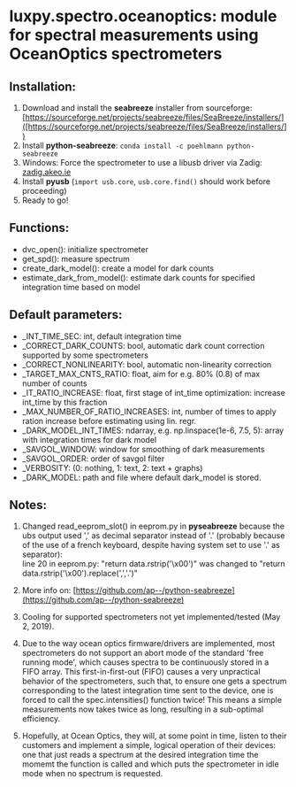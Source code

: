 # luxpy.spectro.oceanoptics: module for spectral measurements using OceanOptics spectrometers 


## Installation:

 1. Download and install the **seabreeze** installer from sourceforge:[https://sourceforge.net/projects/seabreeze/files/SeaBreeze/installers/]([https://sourceforge.net/projects/seabreeze/files/SeaBreeze/installers/])
 2. Install **python-seabreeze**: ``conda install -c poehlmann python-seabreeze``
 3. Windows: Force the spectrometer to use a libusb driver via Zadig: [zadig.akeo.ie](http://zadig.akeo.ie/)
 4. Install **pyusb** (``import usb.core``, ``usb.core.find()`` should work before proceeding)
 5. Ready to go!
    
## Functions:
 * dvc_open(): initialize spectrometer
 * get_spd(): measure spectrum
 * create_dark_model(): create a model for dark counts
 * estimate_dark_from_model(): estimate dark counts for specified integration time based on model
 
## Default parameters:
 * _INT_TIME_SEC: int, default integration time
 * _CORRECT_DARK_COUNTS: bool, automatic dark count correction supported by some spectrometers
 * _CORRECT_NONLINEARITY: bool, automatic non-linearity correction
 * _TARGET_MAX_CNTS_RATIO: float, aim for e.g. 80% (0.8) of max number of counts
 * _IT_RATIO_INCREASE: float, first stage of int_time optimization: increase int_time by this fraction
 * _MAX_NUMBER_OF_RATIO_INCREASES: int, number of times to apply ration increase before estimating using lin. regr.
 * _DARK_MODEL_INT_TIMES: ndarray, e.g. np.linspace(1e-6, 7.5, 5): array with integration times for dark model
 * _SAVGOL_WINDOW: window for smoothing of dark measurements
 * _SAVGOL_ORDER: order of savgol filter
 * _VERBOSITY: (0: nothing, 1: text, 2: text + graphs)
 * _DARK_MODEL: path and file where default dark_model is stored.
    
## Notes:
 1. Changed read_eeprom_slot() in eeprom.py in **pyseabreeze** because the 
ubs output used ',' as decimal separator instead of '.' (probably because
of the use of a french keyboard, despite having system set to use '.' as separator):  
line 20 in eeprom.py: "return data.rstrip('\x00')" was changed to
"return data.rstrip('\x00').replace(',','.')"

 2. More info on: [https://github.com/ap--/python-seabreeze](https://github.com/ap--/python-seabreeze)

 3. Cooling for supported spectrometers not yet implemented/tested (May 2, 2019).

 4. Due to the way ocean optics firmware/drivers are implemented, 
most spectrometers do not support an abort mode of the standard 'free running mode', 
which causes spectra to be continuously stored in a FIFO array. 
This first-in-first-out (FIFO) causes a very unpractical behavior of the spectrometers,
such that, to ensure one gets a spectrum corresponding to the latest integration time 
sent to the device, one is forced to call the spec.intensities() function twice! 
This means a simple measurements now takes twice as long, resulting in a sub-optimal efficiency. 

 5. Hopefully, at Ocean Optics, they will, at some point in time, listen to their customers 
and implement a simple, logical operation of their devices: one that just reads a spectrum 
at the desired integration time the momemt the function is called and which puts the 
spectrometer in idle mode when no spectrum is requested.
    

